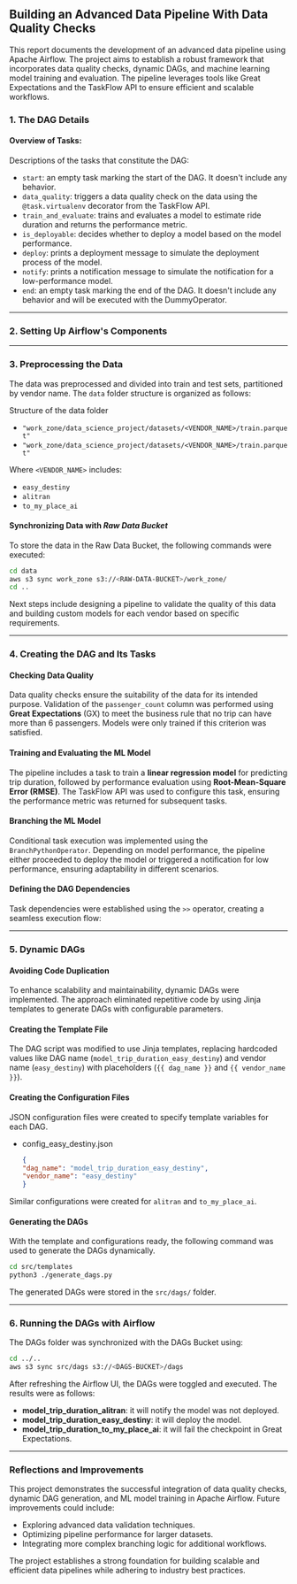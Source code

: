 ## Building an Advanced Data Pipeline With Data Quality Checks

This report documents the development of an advanced data pipeline using Apache Airflow. 
The project aims to establish a robust framework that incorporates data quality checks, dynamic DAGs, and machine learning model training and evaluation. 
The pipeline leverages tools like Great Expectations and the TaskFlow API to ensure efficient and scalable workflows.

### 1. The DAG Details

#### Overview of Tasks:
Descriptions of the tasks that constitute the DAG:
- `start`: an empty task marking the start of the DAG. It doesn't include any behavior.
- `data_quality`: triggers a data quality check on the data using the `@task.virtualenv` decorator from the TaskFlow API.
- `train_and_evaluate`: trains and evaluates a model to estimate ride duration and returns the performance metric.
- `is_deployable`: decides whether to deploy a model based on the model performance.
- `deploy`: prints a deployment message to simulate the deployment process of the model.
- `notify`: prints a notification message to simulate the notification for a low-performance model.
- `end`: an empty task marking the end of the DAG. It doesn't include any behavior and will be executed with the DummyOperator.

---

### 2. Setting Up Airflow's Components

---

### 3. Preprocessing the Data

The data was preprocessed and divided into train and test sets, partitioned by vendor name. 
The `data` folder structure is organized as follows:

Structure of the data folder
- `"work_zone/data_science_project/datasets/<VENDOR_NAME>/train.parquet"`
- `"work_zone/data_science_project/datasets/<VENDOR_NAME>/train.parquet"`

Where `<VENDOR_NAME>` includes:
- `easy_destiny`
- `alitran`
- `to_my_place_ai`

#### Synchronizing Data with *Raw Data Bucket*

To store the data in the Raw Data Bucket, the following commands were executed:

```bash
cd data
aws s3 sync work_zone s3://<RAW-DATA-BUCKET>/work_zone/
cd ..
```

Next steps include designing a pipeline to validate the quality of this data and building custom models for each vendor based on specific requirements.

---

### 4. Creating the DAG and Its Tasks

#### Checking Data Quality

Data quality checks ensure the suitability of the data for its intended purpose. 
Validation of the `passenger_count` column was performed using **Great Expectations** (GX) to meet the business rule that no trip can have more than 6 passengers. 
Models were only trained if this criterion was satisfied.

#### Training and Evaluating the ML Model

The pipeline includes a task to train a **linear regression model** for predicting trip duration, followed by performance evaluation using **Root-Mean-Square Error (RMSE)**. 
The TaskFlow API was used to configure this task, ensuring the performance metric was returned for subsequent tasks.

#### Branching the ML Model

Conditional task execution was implemented using the `BranchPythonOperator`. 
Depending on model performance, the pipeline either proceeded to deploy the model or triggered a notification for low performance, ensuring adaptability in different scenarios.

#### Defining the DAG Dependencies

Task dependencies were established using the `>>` operator, creating a seamless execution flow: 

---

### 5. Dynamic DAGs

#### Avoiding Code Duplication

To enhance scalability and maintainability, dynamic DAGs were implemented. 
The approach eliminated repetitive code by using Jinja templates to generate DAGs with configurable parameters.

#### Creating the Template File

The DAG script was modified to use Jinja templates, replacing hardcoded values like DAG name (`model_trip_duration_easy_destiny`) 
and vendor name (`easy_destiny`) with placeholders (`{{ dag_name }}` and `{{ vendor_name }}`).

#### Creating the Configuration Files

JSON configuration files were created to specify template variables for each DAG.

- config_easy_destiny.json
  
  ```JSON
  {
  "dag_name": "model_trip_duration_easy_destiny",
  "vendor_name": "easy_destiny"
  }
  ```

Similar configurations were created for `alitran` and `to_my_place_ai`.

#### Generating the DAGs

With the template and configurations ready, the following command was used to generate the DAGs dynamically.

```bash
cd src/templates
python3 ./generate_dags.py
```

The generated DAGs were stored in the `src/dags/` folder.

---

### 6. Running the DAGs with Airflow

The DAGs folder was synchronized with the DAGs Bucket using:

```bash
cd ../..
aws s3 sync src/dags s3://<DAGS-BUCKET>/dags
```

After refreshing the Airflow UI, the DAGs were toggled and executed. The results were as follows:

- **model_trip_duration_alitran**: it will notify the model was not deployed.
- **model_trip_duration_easy_destiny**: it will deploy the model.
- **model_trip_duration_to_my_place_ai**: it will fail the checkpoint in Great Expectations.

---

### Reflections and Improvements

This project demonstrates the successful integration of data quality checks, dynamic DAG generation, and ML model training in Apache Airflow. 
Future improvements could include:

- Exploring advanced data validation techniques.
- Optimizing pipeline performance for larger datasets.
- Integrating more complex branching logic for additional workflows.

The project establishes a strong foundation for building scalable and efficient data pipelines while adhering to industry best practices.




